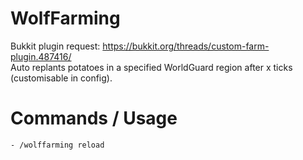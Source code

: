 # WolfFarming
Bukkit plugin request: https://bukkit.org/threads/custom-farm-plugin.487416/</br>
Auto replants potatoes in a specified WorldGuard region after x ticks (customisable in config).

# Commands / Usage
```- /wolffarming reload```

